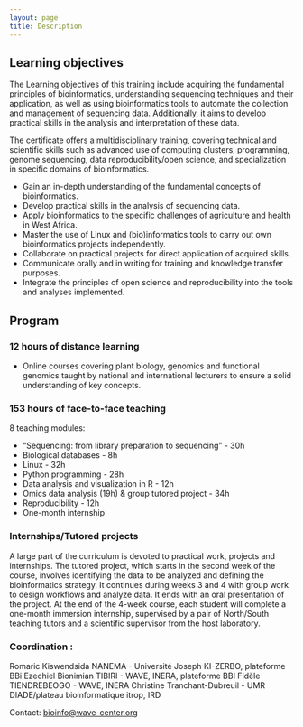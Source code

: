 ```yaml
---
layout: page
title: Description
---
```


## Learning objectives

The Learning objectives of this training include acquiring the fundamental principles of bioinformatics, understanding sequencing techniques and their application, as well as using bioinformatics tools to automate the collection and management of sequencing data. Additionally, it aims to develop practical skills in the analysis and interpretation of these data.

The certificate offers a multidisciplinary training, covering technical and scientific skills such as advanced use of computing clusters, programming, genome sequencing, data reproducibility/open science, and specialization in specific domains of bioinformatics.

* Gain an in-depth understanding of the fundamental concepts of bioinformatics.
* Develop practical skills in the analysis of sequencing data.
* Apply bioinformatics to the specific challenges of agriculture and health in West Africa.
* Master the use of Linux and (bio)informatics tools to carry out own bioinformatics projects independently.
* Collaborate on practical projects for direct application of acquired skills.
* Communicate orally and in writing for training and knowledge transfer purposes.
* Integrate the principles of open science and reproducibility into the tools and analyses implemented.

## Program

### 12 hours of distance learning
* Online courses covering plant biology, genomics and functional genomics taught by national and international lecturers to ensure a solid understanding of key concepts.

### 153 hours of face-to-face teaching

8 teaching modules:
* “Sequencing: from library preparation to sequencing” - 30h
* Biological databases - 8h
* Linux - 32h
* Python programming - 28h
* Data analysis and visualization in R - 12h
* Omics data analysis (19h) & group tutored project - 34h
* Reproducibility - 12h 
* One-month internship

### Internships/Tutored projects

A large part of the curriculum is devoted to practical work, projects and internships.
The tutored project, which starts in the second week of the course, involves identifying the data to be analyzed and defining the bioinformatics strategy. It continues during weeks 3 and 4 with group work to design workflows and analyze data. It ends with an oral presentation of the project.
At the end of the 4-week course, each student will complete a one-month immersion internship, supervised by a pair of North/South teaching tutors and a scientific supervisor from the host laboratory. 

### Coordination : 
Romaric Kiswendsida NANEMA - Université Joseph KI-ZERBO, plateforme BBi
Ezechiel Bionimian TIBIRI - WAVE, INERA, plateforme BBI 
Fidèle TIENDREBEOGO - WAVE, INERA
Christine Tranchant-Dubreuil - UMR DIADE/plateau bioinformatique itrop, IRD

Contact: bioinfo@wave-center.org